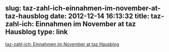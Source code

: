 slug: taz-zahl-ich-einnahmen-im-november-at-taz-hausblog
date: 2012-12-14 16:13:32
title: taz-zahl-ich: Einnahmen im November at taz Hausblog
type: link
---

[taz-zahl-ich: Einnahmen im November at taz Hausblog](http://blogs.taz.de/hausblog/2012/12/12/taz-zahl-ich-einnahmen-im-november/)
